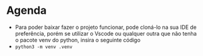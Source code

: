 # Agenda
- Para poder baixar fazer o projeto funcionar, pode cloná-lo na sua IDE de preferência, porém se utilizar o Vscode ou qualquer outra que não tenha o pacote venv do python, insira o seguinte código
- <code>python3 -m venv .venv</code>
